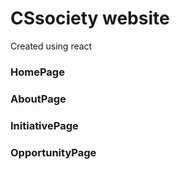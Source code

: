 # CSsociety website

Created using react

### HomePage
### AboutPage
### InitiativePage
### OpportunityPage
